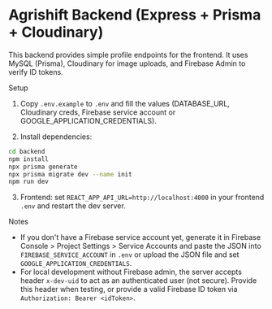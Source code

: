 # Agrishift Backend (Express + Prisma + Cloudinary)

This backend provides simple profile endpoints for the frontend. It uses MySQL (Prisma), Cloudinary for image uploads, and Firebase Admin to verify ID tokens.

Setup

1. Copy `.env.example` to `.env` and fill the values (DATABASE_URL, Cloudinary creds, Firebase service account or GOOGLE_APPLICATION_CREDENTIALS).

2. Install dependencies:

```bash
cd backend
npm install
npx prisma generate
npx prisma migrate dev --name init
npm run dev
```

3. Frontend: set `REACT_APP_API_URL=http://localhost:4000` in your frontend `.env` and restart the dev server.

Notes

- If you don't have a Firebase service account yet, generate it in Firebase Console > Project Settings > Service Accounts and paste the JSON into `FIREBASE_SERVICE_ACCOUNT` in `.env` or upload the JSON file and set `GOOGLE_APPLICATION_CREDENTIALS`.
- For local development without Firebase admin, the server accepts header `x-dev-uid` to act as an authenticated user (not secure). Provide this header when testing, or provide a valid Firebase ID token via `Authorization: Bearer <idToken>`.

